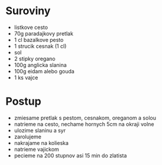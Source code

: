 # Suroviny
- listkove cesto
- 70g paradajkovy pretlak
- 1 cl bazalkove pesto
- 1 strucik cesnak (1 cl)
- sol
- 2 stipky oregano
- 100g anglicka slanina
- 100g eidam alebo gouda
- 1 ks vajce

# Postup
- zmiesame pretlak s pestom, cesnakom, oreganom a solou
- natrieme na cesto, nechame hornych 5cm na  okraji volne
- ulozime slaninu a syr
- zarolujeme
- nakrajame na kolieska
- natrieme vajickom
- pecieme na 200 stupnov asi 15 min do zlatista
